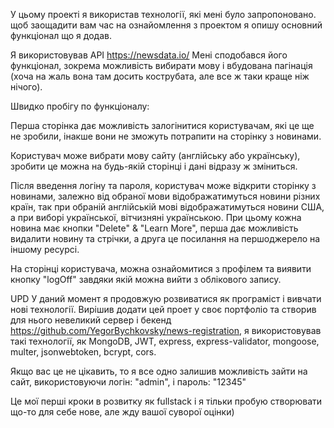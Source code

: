 У цьому проекті я використав технології, які мені було запропоновано. щоб заощадити вам час на ознайомлення з проектом я опишу основний функціонал що я додав.

Я використовував API https://newsdata.io/ Мені сподобався його функціонал, зокрема можливість вибирати мову і вбудована пагінація (хоча на жаль вона там досить кострубата, але все ж таки краще ніж нічого).

Швидко пробігу по функціоналу:

Перша сторінка дає можливість залогінитися користувачам, які це ще не зробили, інакше вони не зможуть потрапити на сторінку з новинами.

Користувач може вибрати мову сайту (англійську або українську), зробити це можна на будь-якій сторінці і дані відразу ж зміниться.

Після введення логіну та пароля, користувач може відкрити сторінку з новинами, залежно від обраної мови відображатимуться новини різних країн, так при обраній англійській мові відображатимуться новини США, а при виборі української, вітчизняні українською. При цьому кожна новина має кнопки "Delete" & "Learn More", перша дає можливість видалити новину та стрічки, а друга це посилання на першоджерело на іншому ресурсі.

На сторінці користувача, можна ознайомитися з профілем та виявити кнопку "logOff" завдяки якій можна вийти з облікового запису.

UPD
У даний момент я продовжую розвиватися як програміст і вивчати нові технології. Вирішив додати цей проет у своє портфоліо та створив для нього невеликий сервер і бекенд https://github.com/YegorBychkovsky/news-registration, я використовував такі технології, як MongoDB, JWT, express, express-validator, mongoose, multer, jsonwebtoken, bcrypt, cors.

Якщо вас це не цікавить, то я все одно залишив можливість зайти на сайт, використовуючи логін: "admin", і пароль: "12345"

Це мої перші кроки в розвитку як fullstack і я тільки пробую створювати що-то для себе нове, але жду вашої суворої оцінки)
